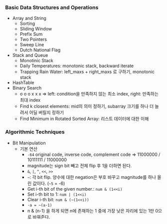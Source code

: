 
### Basic Data Structures and Operations

- Array and String
  - Sorting
  - Sliding Window
  - Prefix Sum
  - Two Pointers
  - Sweep Line
  - Dutch National Flag
- Stack and Queue
  - Monotinic Stack
  - Daily Temperatures: monotonic stack, backward iterate
  - Trapping Rain Water: left_maxs + right_maxs 로 구하기, monotonic stack
- HashTable
- Binary Search
  - o o o x x x => left: condition을 만족하지 않는 최소 index, right: 만족하는 최대 index
  - Find k closest elements: mid의 의미 정하기, subarray 크기를 하나 더 늘려서 어딜 버릴지 정하기
  - Find Minimum in Rotated Sorted Array: 리스트 데이터에 대한 이해


### Algorithmic Techniques

- Bit Manipulation
  - 기본 연산
    - `-64` original code, inverse code, complement code => 11000000 / 10111111 / 11000000
    - magnitude는 sign bit 빼고 전체 flip 후 1을 더하면 된다.
    - `&`, `|`, `^`, `<<`, `>>`
    - `~`: 각 bit flip. 양수에 대한 negation은 부호 바꾸고 magnitude를 하나 올린 값이다. (`~5` = -6)
    - Get i-th bit of the given number.: `num & (1<<i)`
    - Set i-th bit to 1: `num | (1<<i)`
    - Clear i-th bit: `num & (~(1<<i))`
    - `-a = ~(a-1)`
    - n & (n-1) 을 하게 되면 n에 존재하는 1 중에 가장 낮은 자리에 있는 1만 0으로 바꿔준다.
  - Bit Mask: 정수 하나로 리스트를 사용한 것과 같은 효과를 낸다. `10110(2) = 22`
  - State Compression via Bit Manipulation
- Recursion
  - backtracking: recursion을 들어가다가 invalid한 순간 멈추고 valid한 지점까지 돌아온다. DFS 생각하자.
- Greedy
  - Container with Most Water
- Dynamic Programming


### Grapshs and Trees

- Graph
- Binary Tree
- Heap
- Trie
- Disjoint Set



### 풀어볼 문제들

https://leetcode.com/problems/unique-paths-iii/description/
https://leetcode.com/problems/concatenated-words/description/
https://leetcode.com/problems/parallel-courses-iii/description/
https://leetcode.com/problems/minimum-time-to-complete-all-tasks/description/
https://leetcode.com/problems/russian-doll-envelopes/description/
https://leetcode.com/problems/meeting-rooms-iii/description/
https://leetcode.com/problems/maximum-xor-with-an-element-from-array